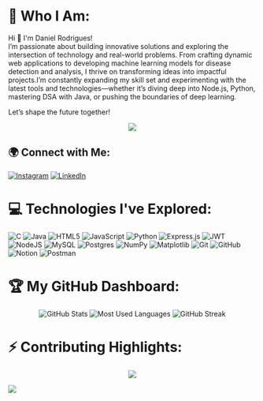 <!--## Hi there 👋-->

<!--
**RodrigueDaniel/RodrigueDaniel** is a ✨ _special_ ✨ repository because its `README.md` (this file) appears on your GitHub profile.

Here are some ideas to get you started:

- 🔭 I’m currently working on ...
- 🌱 I’m currently learning ...
- 👯 I’m looking to collaborate on ...
- 🤔 I’m looking for help with ...
- 💬 Ask me about ...
- 📫 How to reach me: ...
- 😄 Pronouns: ...
- ⚡ Fun fact: ...
-->
# 🌟 Who I Am:

Hi 👋 I'm Daniel Rodrigues!<br/>
I’m passionate about building innovative solutions and exploring the intersection of technology and real-world problems. From crafting dynamic web applications to developing machine learning models for disease detection and analysis, I thrive on transforming ideas into impactful projects.I’m constantly expanding my skill set and experimenting with the latest tools and technologies—whether it’s diving deep into Node.js, Python, mastering DSA with Java, or pushing the boundaries of deep learning.<br/>

Let’s shape the future together!

<div align="center">
<img src="https://i.giphy.com/media/v1.Y2lkPTc5MGI3NjExNzk1bnJtc3IxeGNkazg2ZW9xdTVxengxOTcxb3BucTIzZ2Q5aG5veiZlcD12MV9pbnRlcm5hbF9naWZfYnlfaWQmY3Q9Zw/f3iwJFOVOwuy7K6FFw/giphy.gif"/>
</div>

## 🌍 Connect with Me:
[![Instagram](https://img.shields.io/badge/Instagram-%23E4405F.svg?logo=Instagram&logoColor=white)](https://instagram.com/@rodriguesdaniel2403) [![LinkedIn](https://img.shields.io/badge/LinkedIn-%230077B5.svg?logo=linkedin&logoColor=white)](https://www.linkedin.com/in/daniel-rodrigues-b25b84257/) 

# 💻 Technologies I've Explored:
![C](https://img.shields.io/badge/c-%2300599C.svg?style=for-the-badge&logo=c&logoColor=white) ![Java](https://img.shields.io/badge/java-%23ED8B00.svg?style=for-the-badge&logo=openjdk&logoColor=white) ![HTML5](https://img.shields.io/badge/html5-%23E34F26.svg?style=for-the-badge&logo=html5&logoColor=white) ![JavaScript](https://img.shields.io/badge/javascript-%23323330.svg?style=for-the-badge&logo=javascript&logoColor=%23F7DF1E) ![Python](https://img.shields.io/badge/python-3670A0?style=for-the-badge&logo=python&logoColor=ffdd54) ![Express.js](https://img.shields.io/badge/express.js-%23404d59.svg?style=for-the-badge&logo=express&logoColor=%2361DAFB) ![JWT](https://img.shields.io/badge/JWT-black?style=for-the-badge&logo=JSON%20web%20tokens) ![NodeJS](https://img.shields.io/badge/node.js-6DA55F?style=for-the-badge&logo=node.js&logoColor=white) ![MySQL](https://img.shields.io/badge/mysql-4479A1.svg?style=for-the-badge&logo=mysql&logoColor=white)  ![Postgres](https://img.shields.io/badge/postgres-%23316192.svg?style=for-the-badge&logo=postgresql&logoColor=white) ![NumPy](https://img.shields.io/badge/numpy-%23013243.svg?style=for-the-badge&logo=numpy&logoColor=white) ![Matplotlib](https://img.shields.io/badge/Matplotlib-%23ffffff.svg?style=for-the-badge&logo=Matplotlib&logoColor=black) ![Git](https://img.shields.io/badge/git-%23F05033.svg?style=for-the-badge&logo=git&logoColor=white) ![GitHub](https://img.shields.io/badge/github-%23121011.svg?style=for-the-badge&logo=github&logoColor=white) ![Notion](https://img.shields.io/badge/Notion-%23000000.svg?style=for-the-badge&logo=notion&logoColor=white) ![Postman](https://img.shields.io/badge/Postman-FF6C37?style=for-the-badge&logo=postman&logoColor=white)

# 🏆 My GitHub Dashboard:
<div align="center">
  <img src="https://github-readme-stats.vercel.app/api?username=RodrigueDaniel&theme=dark&hide_border=false&include_all_commits=true&count_private=true" alt="GitHub Stats" />
  <img src="https://github-readme-stats.vercel.app/api/top-langs/?username=RodrigueDaniel&theme=dark&hide_border=false&include_all_commits=true&count_private=true&layout=compact" alt="Most Used Languages" />
  <img src="https://github-readme-streak-stats.herokuapp.com/?user=RodrigueDaniel&theme=dark&hide_border=false" alt="GitHub Streak" />
</div>


# ⚡ Contributing Highlights:
<div align="center">
<img src="https://github-contributor-stats.vercel.app/api?username=RodrigueDaniel&limit=5&theme=dark&combine_all_yearly_contributions=true"/>
</div>

[![](https://visitcount.itsvg.in/api?id=RodrigueDaniel&icon=0&color=0)](https://visitcount.itsvg.in)

<!-- Proudly created with GPRM ( https://gprm.itsvg.in ) -->
